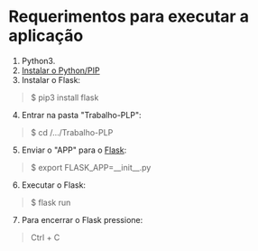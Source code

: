# Requerimentos para executar a aplicação
1. Python3.
2. [Instalar o Python/PIP](https://developer.mozilla.org/en-US/docs/Learn/Server-side/Django/development_environment#Installing_Python_3)
3. Instalar o Flask:
> $ pip3 install flask
4. Entrar na pasta "Trabalho-PLP":
> $ cd /.../Trabalho-PLP
5. Enviar o "APP" para o [Flask](https://flask.palletsprojects.com/en/1.1.x/quickstart/):
> $ export FLASK_APP=\_\_init\_\_.py
6. Executar o Flask:
> $ flask run
7. Para encerrar o Flask pressione:
> Ctrl + C
